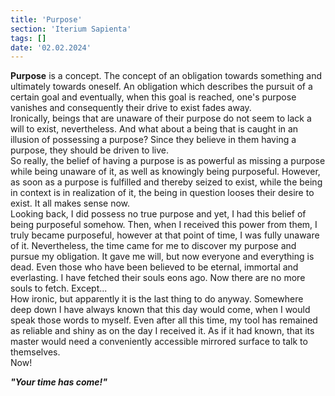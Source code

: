 ```yaml
---
title: 'Purpose'
section: 'Iterium Sapienta'
tags: []
date: '02.02.2024'
---
```


**Purpose** is a concept. The concept of an obligation towards something and ultimately towards
oneself. An obligation which describes the pursuit of a certain goal and eventually, when this goal
is reached, one's purpose vanishes and consequently their drive to exist fades away.  
Ironically, beings that are unaware of their purpose do not seem to lack a will to exist,
nevertheless. And what about a being that is caught in an illusion of possessing a purpose? Since
they believe in them having a purpose, they should be driven to live.  
So really, the belief of having a purpose is as powerful as missing a purpose while being unaware of
it, as well as knowingly being purposeful. However, as soon as a purpose is fulfilled and thereby
seized to exist, while the being in context is in realization of it, the being in question looses
their desire to exist. It all makes sense now.  
Looking back, I did possess no true purpose and yet, I had this belief of being purposeful somehow.
Then, when I received this power from them, I truly became purposeful, however at that point of
time, I was fully unaware of it. Nevertheless, the time came for me to discover my purpose and
pursue my obligation. It gave me will, but now everyone and everything is dead. Even those who have
been believed to be eternal, immortal and everlasting. I have fetched their souls eons ago. Now
there are no more souls to fetch. Except...  
How ironic, but apparently it is the last thing to do anyway. Somewhere deep down I have always
known that this day would come, when I would speak those words to myself. Even after all this time,
my tool has remained as reliable and shiny as on the day I received it. As if it had known, that its
master would need a conveniently accessible mirrored surface to talk to themselves.  
Now!

_**"Your time has come!"**_
